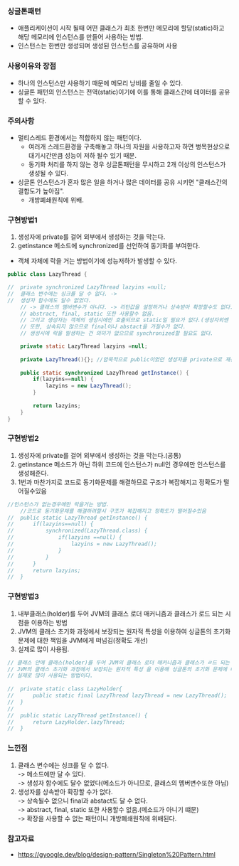 ### 싱글톤패턴
- 애플리케이션이 시작 될때 어떤 클래스가 최초 한번만 메모리에 할당(static)하고 해당 메모리에 인스턴스를 만들어 사용하는 방법.
- 인스턴스는 한번만 생성되며 생성된 인스턴스를 공유하며 사용

### 사용이유와 장점
- 하나의 인스턴스만 사용하기 때문에 메모리 낭비를 줄일 수 있다.
- 싱글톤 패턴의 인스턴스는 전역(static)이기에 이를 통해 클래스간에 데이터를 공유할 수 있다.

### 주의사항
- 멀티스레드 환경에서는 적합하지 않는 패턴이다.
  - 여러개 스레드환경을 구축해놓고 하나의 자원을 사용하고자 하면 병목현상으로 대기시간만큼 성능이 저하 될수 있기 때문.
  - 동기화 처리를 하지 않는 경우 싱글톤패턴을 무시하고 2개 이상의 인스턴스가 생성될 수 있다.
- 싱글톤 인스턴스가 혼자 많은 일을 하거나 많은 데이터를 공유 시키면 "클래스간의 결합도가 높아짐".
  - 개방폐쇄원칙에 위배. 

### 구현방법1
1. 생성자에 private를 걸어 외부에서 생성하는 것을 막는다.
2. getinstance 메소드에 synchronized를 선언하여 동기화를 부여한다.
  - 객체 자체에 락을 거는 방법이기에 성능저하가 발생할 수 있다.

```java
public class LazyThread {

//	private synchronized LazyThread lazyins =null; 
//	클래스 변수에는 싱크를 달 수 없다. -> 
//  생성자 함수에도 달수 없었다.
	// -> 클래스의 멤버변수가 아니다. -> 리턴값을 설정하거나 상속받아 확장할수도 없다.
	// abstract, final, static 또한 사용할수 없음.
	// 그리고 생성자는 객체의 생성시에만 호출되므로 static일 필요가 없다.(생성자외엔 호출할 이유가 없다는 뜻)
	// 또한, 상속되지 않으므로 final이나 abstact을 가질수가 없다.
	// 생성시에 락을 발생하는 건 의미가 없으므로 synchronized할 필요도 없다.

	private static LazyThread lazyins =null;
	
	private LazyThread(){}; //암묵적으로 public이었던 생성자를 private으로 재선언하여 막음
	
	public static synchronized LazyThread getInstance() {
		if(lazyins==null) {
			lazyins = new LazyThread();
		}
		
		return lazyins;
	}
}
```

### 구현방법2
1. 생성자에 private를 걸어 외부에서 생성하는 것을 막는다.(공통)
2. getinstance 메소드가 아닌 하위 코드에 인스턴스가 null인 경우에만 인스턴스를 생성해준다.
3. 1번과 마찬가지로 코드로 동기화문제를 해결하므로 구조가 복잡해지고 정확도가 떨어질수있음
```java
//인스턴스가 없는경우에만 락을거는 방법.
	//코드로 동기화문제를 해결하려할시 구조가 복잡해지고 정확도가 떨어질수있음
//	public static LazyThread getInstance() {
//		if(lazyins==null) {
//			synchronized(LazyThread.class) {
//				if(lazyins ==null) {
//					lazyins = new LazyThread();
//				}
//			}
//		}
//		return lazyins;
//	}
```

### 구현방법3
1. 내부클래스(holder)를 두어 JVM의 클래스 로더 매커니즘과 클래스가 로드 되는 시점을 이용하는 방법
2. JVM의 클래스 초기화 과정에서 보장되는 원자적 특성을 이용하여 싱글톤의 초기화 문제에 대한 책임을 JVM에게 떠넘김(정확도 개선)
3. 실제로 많이 사용됨.
``` java
// 클래스 안에 클래스(holder)를 두어 JVM의 클래스 로더 매커니즘과 클래스가 ㄹ드 되는 시점을 이용한 방법.
// JVM의 클래스 초기화 과정에서 보장되는 원자적 특성 을 이용해 싱글톤의 초기화 문제에 대한 책임을 JVM에게 떠넘김
// 실제로 많이 사용되는 방법이다.
	
//	private static class LazyHolder{
//		public static final LazyThread lazyThread = new LazyThread();
//	}
//	
//	public static LazyThread getInstance() {
//		return LazyHolder.lazyThread;
//	}
```

### 느낀점
1. 클래스 변수에는 싱크를 달 수 없다.<br>
-> 메소드에만 달 수 있다.<br>
-> 생성자 함수에도 달수 없었다(메소드가 아니므로, 클래스의 멤버변수또한 아님)<br>
2. 생성자를 상속받아 확장할 수가 없다.<br>
-> 상속될수 없으니 final과 abstact도 달 수 없다.<br>
-> abstract, final, static 또한 사용할수 없음.(메소드가 아니기 떄문)<br>
-> 확장을 사용할 수 없는 패턴이니 개방폐쇄원칙에 위배된다.<br>

### 참고자료
- https://gyoogle.dev/blog/design-pattern/Singleton%20Pattern.html
